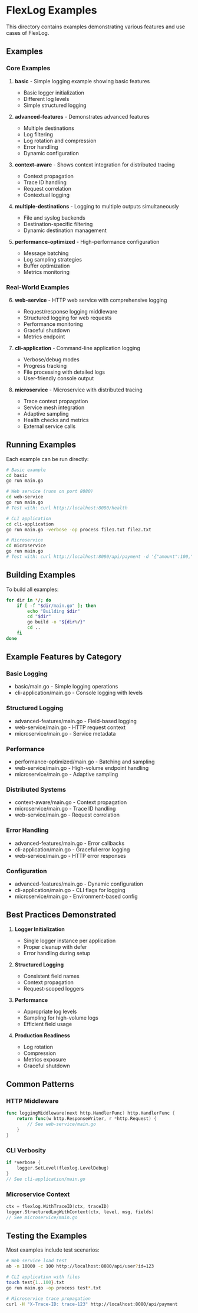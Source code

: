 # FlexLog Examples

This directory contains examples demonstrating various features and use cases of FlexLog.

## Examples

### Core Examples

1. **basic** - Simple logging example showing basic features
   - Basic logger initialization
   - Different log levels
   - Simple structured logging

2. **advanced-features** - Demonstrates advanced features
   - Multiple destinations
   - Log filtering
   - Log rotation and compression
   - Error handling
   - Dynamic configuration

3. **context-aware** - Shows context integration for distributed tracing
   - Context propagation
   - Trace ID handling
   - Request correlation
   - Contextual logging

4. **multiple-destinations** - Logging to multiple outputs simultaneously
   - File and syslog backends
   - Destination-specific filtering
   - Dynamic destination management

5. **performance-optimized** - High-performance configuration
   - Message batching
   - Log sampling strategies
   - Buffer optimization
   - Metrics monitoring

### Real-World Examples

6. **web-service** - HTTP web service with comprehensive logging
   - Request/response logging middleware
   - Structured logging for web requests
   - Performance monitoring
   - Graceful shutdown
   - Metrics endpoint

7. **cli-application** - Command-line application logging
   - Verbose/debug modes
   - Progress tracking
   - File processing with detailed logs
   - User-friendly console output

8. **microservice** - Microservice with distributed tracing
   - Trace context propagation
   - Service mesh integration
   - Adaptive sampling
   - Health checks and metrics
   - External service calls

## Running Examples

Each example can be run directly:

```bash
# Basic example
cd basic
go run main.go

# Web service (runs on port 8080)
cd web-service
go run main.go
# Test with: curl http://localhost:8080/health

# CLI application
cd cli-application
go run main.go -verbose -op process file1.txt file2.txt

# Microservice
cd microservice
go run main.go
# Test with: curl http://localhost:8080/api/payment -d '{"amount":100,"currency":"USD"}'
```

## Building Examples

To build all examples:

```bash
for dir in */; do
    if [ -f "$dir/main.go" ]; then
        echo "Building $dir"
        cd "$dir"
        go build -o "${dir%/}"
        cd ..
    fi
done
```

## Example Features by Category

### Basic Logging
- basic/main.go - Simple logging operations
- cli-application/main.go - Console logging with levels

### Structured Logging
- advanced-features/main.go - Field-based logging
- web-service/main.go - HTTP request context
- microservice/main.go - Service metadata

### Performance
- performance-optimized/main.go - Batching and sampling
- web-service/main.go - High-volume endpoint handling
- microservice/main.go - Adaptive sampling

### Distributed Systems
- context-aware/main.go - Context propagation
- microservice/main.go - Trace ID handling
- web-service/main.go - Request correlation

### Error Handling
- advanced-features/main.go - Error callbacks
- cli-application/main.go - Graceful error logging
- web-service/main.go - HTTP error responses

### Configuration
- advanced-features/main.go - Dynamic configuration
- cli-application/main.go - CLI flags for logging
- microservice/main.go - Environment-based config

## Best Practices Demonstrated

1. **Logger Initialization**
   - Single logger instance per application
   - Proper cleanup with defer
   - Error handling during setup

2. **Structured Logging**
   - Consistent field names
   - Context propagation
   - Request-scoped loggers

3. **Performance**
   - Appropriate log levels
   - Sampling for high-volume logs
   - Efficient field usage

4. **Production Readiness**
   - Log rotation
   - Compression
   - Metrics exposure
   - Graceful shutdown

## Common Patterns

### HTTP Middleware
```go
func loggingMiddleware(next http.HandlerFunc) http.HandlerFunc {
    return func(w http.ResponseWriter, r *http.Request) {
        // See web-service/main.go
    }
}
```

### CLI Verbosity
```go
if *verbose {
    logger.SetLevel(flexlog.LevelDebug)
}
// See cli-application/main.go
```

### Microservice Context
```go
ctx = flexlog.WithTraceID(ctx, traceID)
logger.StructuredLogWithContext(ctx, level, msg, fields)
// See microservice/main.go
```

## Testing the Examples

Most examples include test scenarios:

```bash
# Web service load test
ab -n 10000 -c 100 http://localhost:8080/api/user?id=123

# CLI application with files
touch test{1..100}.txt
go run main.go -op process test*.txt

# Microservice trace propagation
curl -H "X-Trace-ID: trace-123" http://localhost:8080/api/payment
```